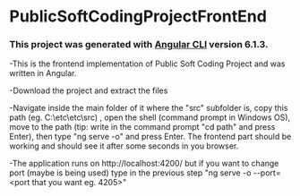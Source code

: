 # PublicSoftCodingProjectFrontEnd

### This project was generated with [Angular CLI](https://github.com/angular/angular-cli) version 6.1.3.

-This is the frontend implementation of Public Soft Coding Project and was written in Angular.

-Download the project and extract the files

-Navigate inside the main folder of it where the "src" subfolder is, copy this path (eg. C:\etc\etc\src) , open the shell (command prompt in Windows OS), move to the path (tip: write in the command prompt "cd path" and press Enter), then type "ng serve -o" and press Enter. The frontend part should be working and should see it after some seconds in you browser.

-The application runs on http://localhost:4200/ but if you want to change port (maybe is being used) type in the previous step  "ng serve -o --port=<port that you want eg. 4205>"
